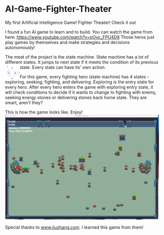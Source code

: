 # AI-Game-Fighter-Theater
My first Artificial Intelligence Game! Fighter Theater! Check it out


I found a fun AI game to learn and to build. You can watch the game from here: https://www.youtube.com/watch?v=pOvc_FPU4D8
Those heros just play games by themselves and make strategies and decisions autonomously!

The meat of the project is the state machine. State machine has a lot of different states. It jumps to next state if it meets the condition of its previous state. Every state can have its' own action. 
<a href="url"><img src="https://github.com/SheldonGeek/AI-Game-Fighter-Theater/blob/master/img/stateMachine.png" align="left" height="48" width="48" ></a>

For this game, every fighting hero (state machine) has 4 states - exploring, seeking, fighting, and delivering.  Exploring is the entry state for every hero. After every hero enters the game with exploring entry state, it will check conditions to decide if it wants to change to fighting with enemy, seeking energy stones or delivering stones back home state. They are smart, aren't they?

This is how the game looks like. Enjoy!
![Alt Text](https://github.com/SheldonGeek/AI-Game-Fighter-Theater/blob/master/img/fightingTheatherGame.gif)

Special thanks to www.jiuzhang.com. I learned this game from them!
